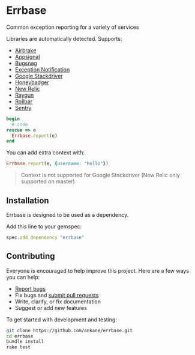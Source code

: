 # Errbase

Common exception reporting for a variety of services

Libraries are automatically detected. Supports:

- [Airbrake](https://airbrake.io/)
- [Appsignal](https://appsignal.com/)
- [Bugsnag](https://bugsnag.com/)
- [Exception Notification](https://github.com/smartinez87/exception_notification)
- [Google Stackdriver](https://cloud.google.com/stackdriver/)
- [Honeybadger](https://www.honeybadger.io/)
- [New Relic](https://newrelic.com/)
- [Raygun](https://raygun.io/)
- [Rollbar](https://rollbar.com/)
- [Sentry](https://getsentry.com/)

```ruby
begin
  # code
rescue => e
  Errbase.report(e)
end
```

You can add extra context with:

```ruby
Errbase.report(e, {username: "hello"})
```

> Context is not supported for Google Stackdriver (New Relic only supported on master)

## Installation

Errbase is designed to be used as a dependency.

Add this line to your gemspec:

```ruby
spec.add_dependency "errbase"
```

## Contributing

Everyone is encouraged to help improve this project. Here are a few ways you can help:

- [Report bugs](https://github.com/ankane/errbase/issues)
- Fix bugs and [submit pull requests](https://github.com/ankane/errbase/pulls)
- Write, clarify, or fix documentation
- Suggest or add new features

To get started with development and testing:

```sh
git clone https://github.com/ankane/errbase.git
cd errbase
bundle install
rake test
```
